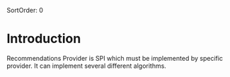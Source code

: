 SortOrder: 0
# Introduction

Recommendations Provider is SPI which must be implemented by specific provider. It can implement several different algorithms.